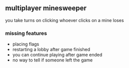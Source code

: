 ## multiplayer minesweeper
you take turns on clicking
whoever clicks on a mine loses

### missing features
- placing flags
- restarting a lobby after game finished
- you can continue playing after game ended
- no way to tell if someone left the game
